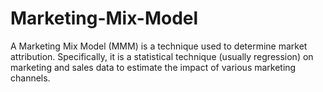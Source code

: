 # Marketing-Mix-Model

A Marketing Mix Model (MMM) is a technique used to determine market attribution. Specifically, it is a statistical technique (usually regression) on marketing and sales data to estimate the impact of various marketing channels.
